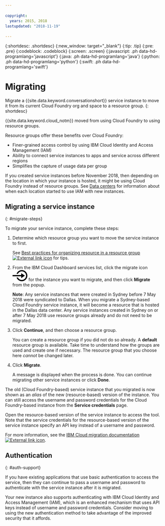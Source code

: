 ```yaml
---

copyright:
  years: 2015, 2018
lastupdated: "2018-11-19"

---
```


{:shortdesc: .shortdesc}
{:new_window: target="_blank"}
{:tip: .tip}
{:pre: .pre}
{:codeblock: .codeblock}
{:screen: .screen}
{:javascript: .ph data-hd-programlang='javascript'}
{:java: .ph data-hd-programlang='java'}
{:python: .ph data-hd-programlang='python'}
{:swift: .ph data-hd-programlang='swift'}

# Migrating

Migrate a {{site.data.keyword.conversationshort}} service instance to move it from its current Cloud Foundry org and space to a resource group.
{: shortdesc}

{{site.data.keyword.cloud_notm}} moved from using Cloud Foundry to using resource groups.

Resource groups offer these benefits over Cloud Foundry:

- Finer-grained access control by using IBM Cloud Identity and Access Management (IAM)
- Ability to connect service instances to apps and service across different regions
- Simplifies the capture of usage data per group

If you created service instances before November 2018, then depending on the location in which your instance is hosted, it might be using Cloud Foundry instead of resource groups. See [Data centers](services-information.html#regions) for information about when each location started to use IAM with new instances.

## Migrating a service instance
{: #migrate-steps}

To migrate your service instance, complete these steps:

1.  Determine which resource group you want to move the service instance to first.

    See [Best practices for organizing resource in a resource group ![External link icon](../../icons/launch-glyph.svg "External link icon")](https://console.bluemix.net/docs/resources/bestpractice_rgs.html) for tips.

1.  From the IBM Cloud Dashboard services list, click the migrate icon ![Migrate](images/migrate.svg) for the instance you want to migrate, and then click **Migrate** from the popup.

    **Note**: Any service instances that were created in Sydney before 7 May 2018 were syndicated to Dallas. When you migrate a Sydney-based Cloud Foundry service instance, it will become a resource that is hosted in the Dallas data center. Any service instances created in Sydney on or after 7 May 2018 use resource groups already and do not need to be migrated.

1.  Click **Continue**, and then choose a resource group.

    You can create a resource group if you did not do so already. A **default** resource group is available. Take time to understand how the groups are used and create one if necessary. The resource group that you choose here *cannot* be changed later.

1.  Click **Migrate**.

    A message is displayed when the process is done. You can continue migrating other service instances or click **Done**.

The old (Cloud Foundry-based) service instance that you migrated is now shown as an *alias* of the new (resource-based) version of the instance. You can still access the username and password credentials for the Cloud Foundry-based instance from the **Service credentials** page.

Open the resource-based version of the service instance to access the tool. Note that the service credentials for the resource-based version of the service instance specify an API key instead of a username and password.

For more information, see the [IBM Cloud migration documentation ![External link icon](../../icons/launch-glyph.svg "External link icon")](https://console.bluemix.net/docs/resources/instance_migration.html).

## Authentication
{: #auth-support}

If you have existing applications that use basic authentication to access the service, then they can continue to pass a username and password to authenticate with the service instance after it is migrated.

Your new instance also supports authenticating with IBM Cloud Identity and Access Management (IAM), which is an enhanced mechanism that uses API keys instead of username and password credentials. Consider moving to using the new authentication method to take advantage of the improved security that it affords.
